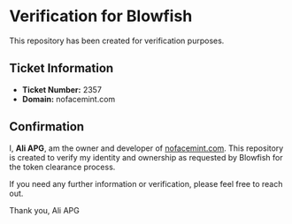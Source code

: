 # Verification for Blowfish

This repository has been created for verification purposes.

## Ticket Information

- **Ticket Number:** 2357
- **Domain:** nofacemint.com

## Confirmation

I, **Ali APG**, am the owner and developer of [nofacemint.com](https://nofacemint.com). This repository is created to verify my identity and ownership as requested by Blowfish for the token clearance process.

If you need any further information or verification, please feel free to reach out.

Thank you,
Ali APG

